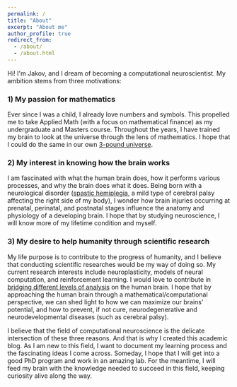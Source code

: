 ```yaml
---
permalink: /
title: "About"
excerpt: "About me"
author_profile: true
redirect_from: 
  - /about/
  - /about.html
---
```

Hi! I'm Jakov, and I dream of becoming a computational neuroscientist. My ambition stems from three motivations:

### 1) My passion for mathematics

Ever since I was a child, I already love numbers and symbols. This propelled me to take Applied Math (with a focus on mathematical finance) as my undergraduate and Masters course. Throughout the years, I have trained my brain to look at the universe through the lens of mathematics. I hope that I could do the same in our own [3-pound universe](https://faculty.washington.edu/chudler/ffacts.html).

### 2) My interest in knowing how the brain works

I am fascinated with what the human brain does, how it performs various processes, and why the brain does what it does. Being born with a neurological disorder ([spastic hemiplegia](http://www.brainandspinalcord.org/spastic-hemiplegia/), a mild type of cerebral palsy affecting the right side of my body), I wonder how brain injuries occurring at prenatal, perinatal, and postnatal stages influence the anatomy and physiology of a developing brain. I hope that by studying neuroscience, I will know more of my lifetime condition and myself.

### 3) My desire to help humanity through scientific research

My life purpose is to contribute to the progress of humanity, and I believe that conducting scientific researches would be my way of doing so. My current research interests include neuroplasticity, models of neural computation, and reinforcement learning. I would love to contribute in [bridging different levels of analysis](https://www.youtube.com/watch?v=G9-gfXp_4I4) on the human brain. I hope that by approaching the human brain through a mathematical/computational perspective, we can shed light to how we can maximize our brains’ potential, and how to prevent, if not cure, neurodegenerative and neurodevelopmental diseases (such as cerebral palsy).

I believe that the field of computational neuroscience is the delicate intersection of these three reasons. And that is why I created this academic blog. As I am new to this field, I want to document my learning process and the fascinating ideas I come across. Someday, I hope that I will get into a good PhD program and work in an amazing lab. For the meantime, I will feed my brain with the knowledge needed to succeed in this field, keeping curiosity alive along the way. 
